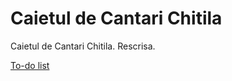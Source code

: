 # Caietul de Cantari Chitila

Caietul de Cantari Chitila. Rescrisa.

[To-do list](https://trello.com/b/Ra2q10VX/caietcantarirewritten)